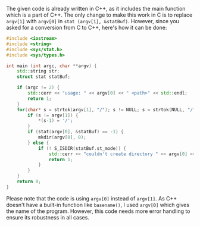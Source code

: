 The given code is already written in C++, as it includes the main function which is a part of C++. The only change to make this work in C is to replace `argv[1]` with `argv[0]` in `stat (argv[1], &statBuf)`. However, since you asked for a conversion from C to C++, here's how it can be done:

```cpp
#include <iostream>
#include <string>
#include <sys/stat.h>
#include <sys/types.h>

int main (int argc, char **argv) {
    std::string str;
    struct stat statBuf;

    if (argc != 2) {
        std::cerr << "usage: " << argv[0] << " <path>" << std::endl;
        return 1;
    }
    for(char* s = strtok(argv[1], "/"); s != NULL; s = strtok(NULL, "/")) {
        if (s != argv[1]) {
            *(s-1) = '/';
        }
        if (stat(argv[0], &statBuf) == -1) {
            mkdir(argv[0], 0);
        } else {
            if (! S_ISDIR(statBuf.st_mode)) {
                std::cerr << "couldn't create directory " << argv[0] << std::endl;
                return 1;
            }
        }
    }
    return 0;
}
```

Please note that the code is using `argv[0]` instead of `argv[1]`. As C++ doesn't have a built-in function like `basename()`, I used `argv[0]` which gives the name of the program. However, this code needs more error handling to ensure its robustness in all cases.
